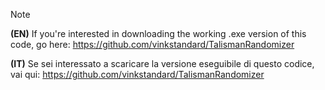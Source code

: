 > [!NOTE]
> **(EN)** If you're interested in downloading the working .exe version of this code, go here:
>  https://github.com/vinkstandard/TalismanRandomizer
>
> 
> **(IT)** Se sei interessato a scaricare la versione eseguibile di questo codice, vai qui:
>  https://github.com/vinkstandard/TalismanRandomizer
